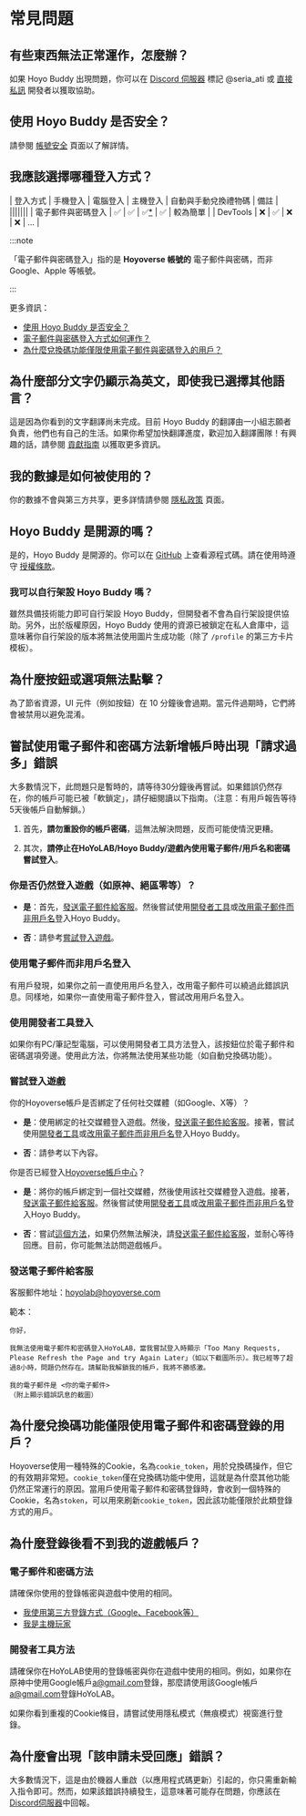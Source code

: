 # 常見問題

## 有些東西無法正常運作，怎麼辦？

如果 Hoyo Buddy 出現問題，你可以在 [Discord 伺服器](https://link.seria.moe/hb-dc) 標記 @seria_ati 或 [直接私訊](https://discord.com/users/410036441129943050) 開發者以獲取協助。

## 使用 Hoyo Buddy 是否安全？

請參閱 [帳號安全](./Account-Security.md) 頁面以了解詳情。

## 我應該選擇哪種登入方式？

| 登入方式 | 手機登入 | 電腦登入 | 主機登入 | 自動與手動兌換禮物碼 | 備註 |
|||||||
| 電子郵件與密碼登入 | ✅ | ✅ | ✅[*](./Before-Start.md) | ✅ | 較為簡單 |
| DevTools | ❌ | ✅ | ❌ | ❌ | ... |

:::note

「電子郵件與密碼登入」指的是 **Hoyoverse 帳號的** 電子郵件與密碼，而非 Google、Apple 等帳號。

:::

更多資訊：

- [使用 Hoyo Buddy 是否安全？](./Account-Security.md)
- [電子郵件與密碼登入方式如何運作？](./Account-Security.md#電子郵件和密碼登錄方式如何運作)
- [為什麼兌換碼功能僅限使用電子郵件與密碼登入的用戶？](#為什麼兌換碼功能僅限使用電子郵件和密碼登錄的用戶)

## 為什麼部分文字仍顯示為英文，即使我已選擇其他語言？

這是因為你看到的文字翻譯尚未完成。目前 Hoyo Buddy 的翻譯由一小組志願者負責，他們也有自己的生活。如果你希望加快翻譯進度，歡迎加入翻譯團隊！有興趣的話，請參閱 [貢獻指南](https://github.com/seriaati/hoyo-buddy/blob/main/CONTRIBUTING.md) 以獲取更多資訊。

## 我的數據是如何被使用的？

你的數據不會與第三方共享，更多詳情請參閱 [隱私政策](https://github.com/seriaati/hoyo-buddy/blob/main/PRIVACY.md) 頁面。

## Hoyo Buddy 是開源的嗎？

是的，Hoyo Buddy 是開源的。你可以在 [GitHub](https://github.com/seriaati/hoyo-buddy/) 上查看源程式碼。請在使用時遵守 [授權條款](https://github.com/seriaati/hoyo-buddy/blob/main/LICENSE)。

### 我可以自行架設 Hoyo Buddy 嗎？

雖然具備技術能力即可自行架設 Hoyo Buddy，但開發者不會為自行架設提供協助。另外，出於版權原因，Hoyo Buddy 使用的資源已被鎖定在私人倉庫中，這意味著你自行架設的版本將無法使用圖片生成功能（除了 `/profile` 的第三方卡片模板）。

## 為什麼按鈕或選項無法點擊？

為了節省資源，UI 元件（例如按鈕）在 10 分鐘後會過期。當元件過期時，它們將會被禁用以避免混淆。

## 嘗試使用電子郵件和密碼方法新增帳戶時出現「請求過多」錯誤

大多數情況下，此問題只是暫時的，請等待30分鐘後再嘗試。如果錯誤仍然存在，你的帳戶可能已被「軟鎖定」，請仔細閱讀以下指南。（注意：有用戶報告等待5天後帳戶自動解鎖。）

1. 首先，**請勿重設你的帳戶密碼**，這無法解決問題，反而可能使情況更糟。

2. 其次，**請停止在HoYoLAB/Hoyo Buddy/遊戲內使用電子郵件/用戶名和密碼嘗試登入**。

### 你是否仍然登入遊戲（如原神、絕區零等）？

- **是**：首先，[發送電子郵件給客服](#發送電子郵件給客服)。然後嘗試使用[開發者工具](#使用開發者工具登入)或[改用電子郵件而非用戶名](#使用電子郵件而非用戶名登入)登入Hoyo Buddy。

- **否**：請參考[嘗試登入遊戲](#嘗試登入遊戲)。

### 使用電子郵件而非用戶名登入

有用戶發現，如果你之前一直使用用戶名登入，改用電子郵件可以繞過此錯誤訊息。同樣地，如果你一直使用電子郵件登入，嘗試改用用戶名登入。

### 使用開發者工具登入

如果你有PC/筆記型電腦，可以使用開發者工具方法登入，該按鈕位於電子郵件和密碼選項旁邊。使用此方法，你將無法使用某些功能（如自動兌換碼功能）。

### 嘗試登入遊戲

你的Hoyoverse帳戶是否綁定了任何社交媒體（如Google、X等）？

- **是**：使用綁定的社交媒體登入遊戲。然後，[發送電子郵件給客服](#發送電子郵件給客服)。接著，嘗試使用[開發者工具](#使用開發者工具登入)或[改用電子郵件而非用戶名](#使用電子郵件而非用戶名登入)登入Hoyo Buddy。

- **否**：請參考以下內容。

你是否已經登入[Hoyoverse帳戶中心](https://account.hoyoverse.com/)？

- **是**：將你的帳戶綁定到一個社交媒體，然後使用該社交媒體登入遊戲。接著，[發送電子郵件給客服](#發送電子郵件給客服)。然後嘗試使用[開發者工具](#使用開發者工具登入)或[改用電子郵件而非用戶名](#使用電子郵件而非用戶名登入)登入Hoyo Buddy。

- **否**：嘗試[這個方法](#使用電子郵件而非用戶名登入)，如果仍然無法解決，請[發送電子郵件給客服](#發送電子郵件給客服)，並耐心等待回應。目前，你可能無法訪問遊戲帳戶。

### 發送電子郵件給客服

客服郵件地址：[hoyolab@hoyoverse.com](mailto:hoyolab@hoyoverse.com)

範本：

```text
你好，

我無法使用電子郵件和密碼登入HoYoLAB，當我嘗試登入時顯示「Too Many Requests, Please Refresh the Page and try Again Later」（如以下截圖所示）。我已經等了超過8小時，問題仍然存在。請幫助我解鎖我的帳戶，我將不勝感激。

我的電子郵件是 <你的電子郵件>
（附上顯示錯誤訊息的截圖）
```

## 為什麼兌換碼功能僅限使用電子郵件和密碼登錄的用戶？

Hoyoverse使用一種特殊的Cookie，名為`cookie_token`，用於兌換碼操作，但它的有效期非常短。`cookie_token`僅在兌換碼功能中使用，這就是為什麼其他功能仍然正常運行的原因。當用戶使用電子郵件和密碼登錄時，會收到一個特殊的Cookie，名為`stoken`，可以用來刷新`cookie_token`，因此該功能僅限於此類登錄方式的用戶。

## 為什麼登錄後看不到我的遊戲帳戶？

### 電子郵件和密碼方法

請確保你使用的登錄帳密與遊戲中使用的相同。

- [我使用第三方登錄方式（Google、Facebook等）](./Before-Start.md#我使用第三方服務登入)
- [我是主機玩家](./Before-Start.md#我是主機玩家)

### 開發者工具方法

請確保你在HoYoLAB使用的登錄帳密與你在遊戲中使用的相同。例如，如果你在原神中使用Google帳戶[a@gmail.com](mailto:a@gmail.com)登錄，那麼請使用該Google帳戶[a@gmail.com](mailto:a@gmail.com)登錄HoYoLAB。

如果你看到重複的Cookie條目，請嘗試使用隱私模式（無痕模式）視窗進行登錄。

## 為什麼會出現「該申請未受回應」錯誤？

大多數情況下，這是由於機器人重啟（以應用程式碼更新）引起的，你只需重新輸入指令即可。然而，如果該錯誤持續發生，這意味著可能存在問題，你應該在[Discord伺服器](https://link.seria.moe/hb-dc)中回報。
